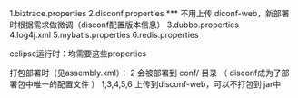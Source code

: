1.biztrace.properties
2.disconf.properties   *** 不用上传 diconf-web，新部署时根据需求做微调（disconf配置版本信息）
3.dubbo.properties    
4.log4j.xml
5.mybatis.properties
6.redis.properties

eclipse运行时：均需要这些properties

打包部署时（见assembly.xml）：
	2 会被部署到 conf/ 目录 （ disconf成为了部署包中唯一的配置文件 ）
	1,3,4,5,6 上传到disconf-web，可以不打包到 jar中
	